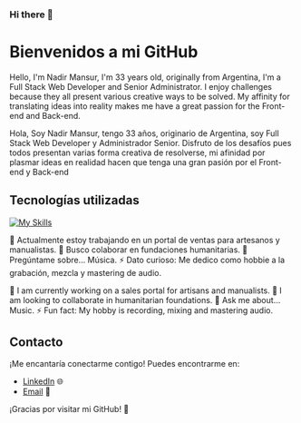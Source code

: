 ### Hi there 👋

# Bienvenidos a mi GitHub
Hello, I'm Nadir Mansur, I'm 33 years old, originally from Argentina, I'm a Full Stack Web Developer and Senior Administrator. I enjoy challenges because they all present various creative ways to be solved. My affinity for translating ideas into reality makes me have a great passion for the Front-end and Back-end.

Hola, Soy Nadir Mansur, tengo 33 años, originario de Argentina, soy Full Stack Web Developer y Administrador Senior.
Disfruto de los desafíos pues todos presentan varias forma creativa de resolverse, mi afinidad por plasmar ideas en realidad hacen que tenga una gran pasión por el Front-end y Back-end


## Tecnologías utilizadas

[![My Skills](https://skillicons.dev/icons?i=js,html,css,react,redux,git,nodejs,express,sequelize,postgres,bootstraps )](https://skillicons.dev)


🔭 Actualmente estoy trabajando en un portal de ventas para artesanos y manualistas.
👯 Busco colaborar en fundaciones humanitarias.
💬 Pregúntame sobre... Música.
⚡ Dato curioso: Me dedico como hobbie a la grabación, mezcla y mastering de audio.

🔭 I am currently working on a sales portal for artisans and manualists.
👯 I am looking to collaborate in humanitarian foundations.
💬 Ask me about... Music.
⚡ Fun fact: My hobby is recording, mixing and mastering audio.

## Contacto
¡Me encantaría conectarme contigo! Puedes encontrarme en:
- [LinkedIn](https://www.linkedin.com/in/nadir-mansur-a36372206/) 🌐
- [Email](mailto:nadirmansur89@gmail.com) 📧


¡Gracias por visitar mi GitHub! 👋


